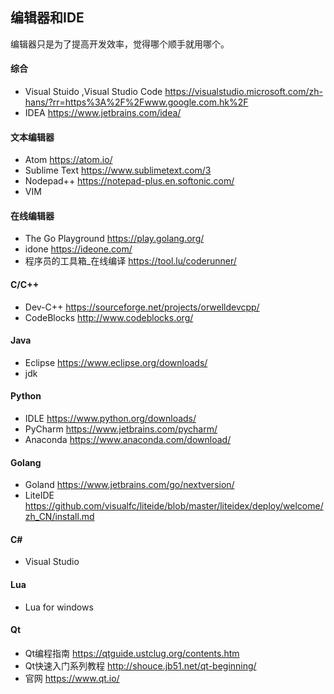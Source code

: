 ## 编辑器和IDE  
编辑器只是为了提高开发效率，觉得哪个顺手就用哪个。  
#### 综合  
- Visual Stuido ,Visual Studio Code <https://visualstudio.microsoft.com/zh-hans/?rr=https%3A%2F%2Fwww.google.com.hk%2F>  
- IDEA <https://www.jetbrains.com/idea/>  
#### 文本编辑器  
- Atom <https://atom.io/>  
- Sublime Text <https://www.sublimetext.com/3>  
- Nodepad++ <https://notepad-plus.en.softonic.com/>  
- VIM  
#### 在线编辑器  
- The Go Playground <https://play.golang.org/>  
- idone <https://ideone.com/>  
- 程序员的工具箱_在线编译 <https://tool.lu/coderunner/>  
#### C/C++  
- Dev-C++ <https://sourceforge.net/projects/orwelldevcpp/>  
- CodeBlocks <http://www.codeblocks.org/>  
#### Java  
- Eclipse <https://www.eclipse.org/downloads/>  
- jdk  
#### Python  
- IDLE <https://www.python.org/downloads/>  
- PyCharm <https://www.jetbrains.com/pycharm/>   
- Anaconda <https://www.anaconda.com/download/>  
#### Golang  
- Goland <https://www.jetbrains.com/go/nextversion/>  
- LiteIDE <https://github.com/visualfc/liteide/blob/master/liteidex/deploy/welcome/zh_CN/install.md>  
#### C#  
- Visual Studio  
#### Lua  
- Lua for windows  
#### Qt  
- Qt编程指南 <https://qtguide.ustclug.org/contents.htm>  
- Qt快速入门系列教程 <http://shouce.jb51.net/qt-beginning/>  
- 官网 <https://www.qt.io/>  
